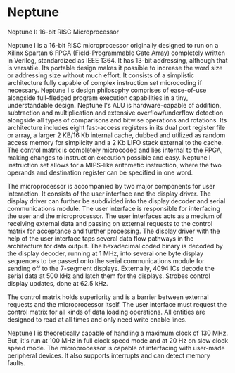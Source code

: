 Neptune
=======

Neptune I: 16-bit RISC Microprocessor

Neptune I is a 16-bit RISC microprocessor originally designed to run on a Xilinx Spartan 6 FPGA (Field-Programmable Gate Array) completely written in Verilog, standardized as IEEE 1364. It has 13-bit addressing, although that is versatile. Its portable design makes it possible to increase the word size or addressing size without much effort. It consists of a simplistic architecture fully capable of complex instruction set microcoding if necessary. Neptune I's design philosophy comprises of ease-of-use alongside full-fledged program execution capabilities in a tiny, understandable design. Neptune I's ALU is hardware-capable of addition, subtraction and multiplication and extensive overflow/underflow detection alongside all types of comparisons and bitwise operations and rotations. Its architecture includes eight fast-access registers in its dual port register file or array, a larger 2 KB/16 Kb internal cache, dubbed and utilized as random access memory for simplicity and a 2 Kb LIFO stack external to the cache. The control matrix is completely microcoded and lies internal to the FPGA, making changes to instruction execution possible and easy. Neptune I instruction set allows for a MIPS-like arithmetic instruction, where the two operands and destination register can be specified in one word.

The microprocessor is accompanied by two major components for user interaction. It consists of the user interface and the display driver. The display driver can further be subdivided into the display decoder and serial communications module. The user interface is responsible for interfacing the user and the microprocessor. The user interfaces acts as a medium of receiving external data and passing on external requests to the control matrix for acceptance and further processing. The display driver with the help of the user interface taps several data flow pathways in the architecture for data output. The hexadecimal coded binary is decoded by the display decoder, running at 1 MHz, into several one byte display sequences to be passed onto the serial communications module for sending off to the 7-segment displays. Externally, 4094 ICs decode the serial data at 500 kHz and latch them for the displays. Strobes control display updates, done at 62.5 kHz.

The control matrix holds superiority and is a barrier between external requests and the microprocessor itself. The user interface must request the control matrix for all kinds of data loading operations. All entities are designed to read at all times and only need write enable lines.

Neptune I is theoretically capable of handling a maximum clock of 130 MHz. But, it's run at 100 MHz in full clock speed mode and at 20 Hz on slow clock speed mode. The microprocessor is capable of interfacing with user-made peripheral devices. It also supports interrupts and can detect memory faults.
